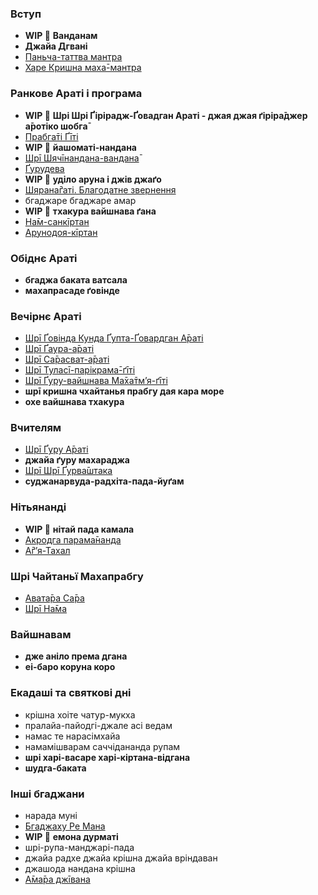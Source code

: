 ### Вступ

 - **WIP 🔴** **Ванданам**
 - **Джайа Дгвані**
 - [Паньча-таттва мантра](songs/shri-krishna-chaitanya-prabhu-nityananda.md)
 - [Харе Кришна маха̄-мантра](songs/hare-krishna-hare-krishna-krishna-krishna-hare-hare.md)

### Ранкове Араті і програма

 - **WIP 🔴** **Шрі Шрі Ґірірадж-Ґовадган Араті - джая джая ґіріра̄джер а̄ротіко шобга̄**
 - [Прабга̄ті Ґīті](songs/kali-kukkura-kadana-jadi-chao-he.md)
 - **WIP 🔴** **йашоматі-нандана**
 - [Шрī Шячīнандана-вандана̄](songs/jaya-shiachinandana-sura-muni-vandana.md)
 - [Ґурудева](songs/gurudeva-kripa-bindu-diya-kara-ei-dase.md)
 - **WIP 🔴** **уділо аруна і джів джаґо**
 - [Шярана̄ґаті. Благодатне звернення](songs/shri-krishna-chaitanya-prabhu-jive-daya-kori.md)
 - бгаджаре бгаджаре амар
 - **WIP 🔴** **тхакура вайшнава ґана**
 - [На̄м-санкīртан](songs/hari-haraye-namah-krishna-yadavaya-namah.md)
 - [Арунодоя-кīртан](songs/jiv-jago-jiv-jago-gaurachanda-bole.md)

### Обіднє Араті

 - **бгаджа баката ватсала**
 - **махапрасаде ґовінде**

### Вечірнє Араті

 - [Шрī Ґовінда Кунда Ґупта-Ґовардган А̄раті](songs/jaya-jaya-girirajer-arati-vishiala.md)
 - [Шрī Ґаура-а̄раті](songs/jaya-jaya-gaurachander-arotiko-shobha.md)
 - [Шрī Са̄расват-а̄раті](songs/jayare-jayare-jaya-gaura-sarasvati.md)
 - [Шрī Туласī-парікрама̄-ґīті](songs/namo-namah-tulasi-maharani.md)
 - [Шрī Ґуру-вайшнава Ма̄ха̄тмʼя-ґīті](songs/shri-guru-chharana-padma.md)
 - **шрī кришна чхайтанья прабгу дая кара море**
 - **охе вайшнава тхакура**

### Вчителям

 - [Шрī Ґуру А̄раті](songs/jaya-jaya-gurudever-arati-ujjvala.md)
 - **джайа ґуру махараджа**
 - [Шрī Шрī Ґурва̄штака](songs/samsara-davanala-lidha-loka.md)
 - **суджанарвуда-радхіта-пада-йуґам**

### Нітьянанді

 - **WIP 🔴** **нітай пада камала**
 - [Акродга парама̄нанда](songs/akrodha-paramananda.md)
 - [А̄ґʼя-Тахал](songs/nadiya-godrume-nityananda-mahajana.md)

### Шрі Чайтаньї Махапрабгу

 - [Авата̄ра Са̄ра](songs/avatara-sara-gora-avatara.md)
 - [Шрī На̄ма](songs/gay-gora-madhur-svare.md)

### Вайшнавам

 - **дже аніло према дгана**
 - **еі-баро коруна коро**

### Екадаші та святкові дні

 - крішна хоіте чатур-мукха
 - пралайа-пайодгі-джале асі ведам
 - намас те нарасімхайа
 - намамішварам саччідананда рупам
 - **шрі харі-васаре харі-кіртана-відгана**
 - **шудга-баката**

### Інші бгаджани

 - нарада муні
 - [Бгаджаху Ре Мана](songs/bhajahu-re-mana-shri-nanda-nandana.md)
 - **WIP 🔴** **емона дурматі**
 - шрі-рупа-манджарі-пада
 - джайа радхе джайа крішна джайа вріндаван
 - джашода нандана крішна
 - [А̄ма̄ра джīвана](songs/amara-jivana-sada-pape-rata.md)